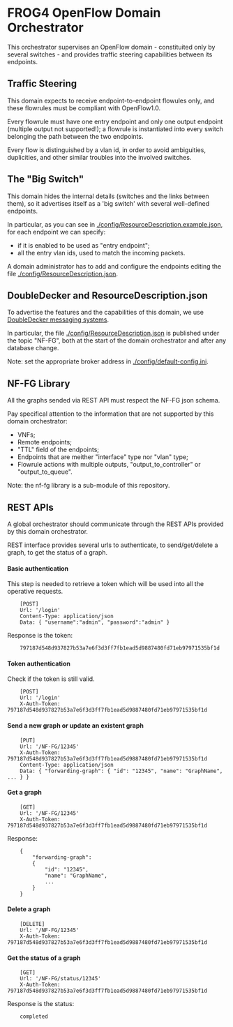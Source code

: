 # FROG4 OpenFlow Domain Orchestrator

This orchestrator supervises an OpenFlow domain - constituited only by several switches - 
and provides traffic steering capabilities between its endpoints.


## Traffic Steering

This domain expects to receive endpoint-to-endpoint flowules only, and these flowrules
must be compliant with OpenFlow1.0.

Every flowrule must have one entry endpoint and only one output endpoint (multiple output not supported!);
a flowrule is instantiated into every switch belonging the path between the two endpoints.

Every flow is distinguished by a vlan id, in order to avoid ambiguities, duplicities, and other 
similar troubles into the involved switches.


## The "Big Switch"

This domain hides the internal details (switches and the links between them),
so it advertises itself as a 'big switch' with several well-defined endpoints.

In particular, as you can see in [./config/ResourceDescription.example.json](/config/ResourceDescription.example.json),
for each endpoint we can specify:
* if it is enabled to be used as "entry endpoint";
* all the entry vlan ids, used to match the incoming packets.

A domain administrator has to add and configure the endpoints editing the file
[./config/ResourceDescription.json](/config/ResourceDescription.json).


## DoubleDecker and ResourceDescription.json

To advertise the features and the capabilities of this domain, we use
[DoubleDecker messaging systems](https://github.com/Acreo/DoubleDecker).

In particular, the file [./config/ResourceDescription.json](/config/ResourceDescription.json) is published
under the topic "NF-FG", both at the start of the domain orchestrator and after any database change.

Note: set the appropriate broker address in [./config/default-config.ini](/config/default-config.ini).


## NF-FG Library

All the graphs sended via REST API must respect the NF-FG json schema.

Pay specifical attention to the information that are not supported by this domain orchestrator:
* VNFs;
* Remote endpoints;
* "TTL" field of the endpoints;
* Endpoints that are meither "interface" type nor "vlan" type;
* Flowrule actions with multiple outputs, "output_to_controller" or "output_to_queue".

Note: the nf-fg library is a sub-module of this repository.


## REST APIs

A global orchestrator should communicate through the REST APIs provided by this domain orchestrator.

REST interface provides several urls to authenticate, to send/get/delete a graph, to get the status of a graph.

#### Basic authentication
This step is needed to retrieve a token which will be used into all the operative requests. 
```
	[POST]
	Url: '/login'
	Content-Type: application/json
	Data: { "username":"admin", "password":"admin" }
```
Response is the token:
```
	797187d548d937827b53a7e6f3d3ff7fb1ead5d9887480fd71eb97971535bf1d
```

#### Token authentication
Check if the token is still valid.
```
	[POST]
	Url: '/login'
	X-Auth-Token: 797187d548d937827b53a7e6f3d3ff7fb1ead5d9887480fd71eb97971535bf1d
```


#### Send a new graph or update an existent graph
```
	[PUT]
	Url: '/NF-FG/12345'
	X-Auth-Token: 797187d548d937827b53a7e6f3d3ff7fb1ead5d9887480fd71eb97971535bf1d
	Content-Type: application/json
	Data: { "forwarding-graph": { "id": "12345", "name": "GraphName", ... } }
```

#### Get a graph
```
	[GET]
	Url: '/NF-FG/12345'
	X-Auth-Token: 797187d548d937827b53a7e6f3d3ff7fb1ead5d9887480fd71eb97971535bf1d
```
Response:
```
	{
		"forwarding-graph":
		{
			"id": "12345", 
			"name": "GraphName", 
			...
		}
	}
```

#### Delete a graph
```
	[DELETE]
	Url: '/NF-FG/12345'
	X-Auth-Token: 797187d548d937827b53a7e6f3d3ff7fb1ead5d9887480fd71eb97971535bf1d
```

#### Get the status of a graph
```
	[GET]
	Url: '/NF-FG/status/12345'
	X-Auth-Token: 797187d548d937827b53a7e6f3d3ff7fb1ead5d9887480fd71eb97971535bf1d
```
Response is the status:
```
	completed
```


  
